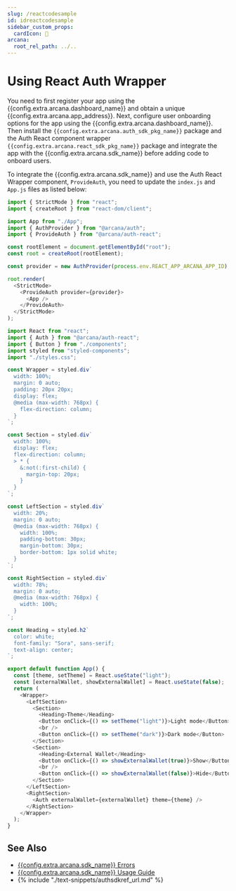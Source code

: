 ```yaml
---
slug: /reactcodesample
id: idreactcodesample
sidebar_custom_props:
  cardIcon: 📃 
arcana:
  root_rel_path: ../..
---
```


# Using React Auth Wrapper

You need to first register your app using the {{config.extra.arcana.dashboard_name}} and obtain a unique {{config.extra.arcana.app_address}}. Next, configure user onboarding options for the app using the {{config.extra.arcana.dashboard_name}}. Then install the `{{config.extra.arcana.auth_sdk_pkg_name}}` package and the Auth React component wrapper `{{config.extra.arcana.react_sdk_pkg_name}}` package and integrate the app with the {{config.extra.arcana.sdk_name}} before adding code to onboard users.

To integrate the {{config.extra.arcana.sdk_name}} and use the Auth React Wrapper component, `ProvideAuth`, you need to update the `index.js` and `App.js` files as listed below:

```js title="index.js" hl_lines="5 6 11 15 17"
import { StrictMode } from "react";
import { createRoot } from "react-dom/client";

import App from "./App";
import { AuthProvider } from "@arcana/auth";
import { ProvideAuth } from "@arcana/auth-react";

const rootElement = document.getElementById("root");
const root = createRoot(rootElement);

const provider = new AuthProvider(process.env.REACT_APP_ARCANA_APP_ID); //See SDK Reference Guide for optional parameters

root.render(
  <StrictMode>
    <ProvideAuth provider={provider}>
      <App />
    </ProvideAuth>
  </StrictMode>
);
```

```js title="App.js" hl_lines="2 73"
import React from "react";
import { Auth } from "@arcana/auth-react";
import { Button } from "./components";
import styled from "styled-components";
import "./styles.css";

const Wrapper = styled.div`
  width: 100%;
  margin: 0 auto;
  padding: 20px 20px;
  display: flex;
  @media (max-width: 768px) {
    flex-direction: column;
  }
`;

const Section = styled.div`
  width: 100%;
  display: flex;
  flex-direction: column;
  > * {
    &:not(:first-child) {
      margin-top: 20px;
    }
  }
`;

const LeftSection = styled.div`
  width: 20%;
  margin: 0 auto;
  @media (max-width: 768px) {
    width: 100%;
    padding-bottom: 30px;
    margin-bottom: 30px;
    border-bottom: 1px solid white;
  }
`;

const RightSection = styled.div`
  width: 78%;
  margin: 0 auto;
  @media (max-width: 768px) {
    width: 100%;
  }
`;

const Heading = styled.h2`
  color: white;
  font-family: "Sora", sans-serif;
  text-align: center;
`;

export default function App() {
  const [theme, setTheme] = React.useState("light");
  const [externalWallet, showExternalWallet] = React.useState(false);
  return (
    <Wrapper>
      <LeftSection>
        <Section>
          <Heading>Theme</Heading>
          <Button onClick={() => setTheme("light")}>Light mode</Button>
          <br />
          <Button onClick={() => setTheme("dark")}>Dark mode</Button>
        </Section>
        <Section>
          <Heading>External Wallet</Heading>
          <Button onClick={() => showExternalWallet(true)}>Show</Button>
          <br />
          <Button onClick={() => showExternalWallet(false)}>Hide</Button>
        </Section>
      </LeftSection>
      <RightSection>
        <Auth externalWallet={externalWallet} theme={theme} />
      </RightSection>
    </Wrapper>
  );
}
```

## See Also

* [{{config.extra.arcana.sdk_name}} Errors]({{page.meta.arcana.root_rel_path}}/walletsdk/wallet_err.md)
* [{{config.extra.arcana.sdk_name}} Usage Guide]({{page.meta.arcana.root_rel_path}}/walletsdk/wallet_usage.md)
* {% include "./text-snippets/authsdkref_url.md" %}